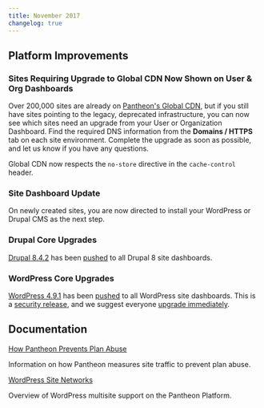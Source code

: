 ```yaml
---
title: November 2017
changelog: true
---
```

## Platform Improvements
### Sites Requiring Upgrade to Global CDN Now Shown on User & Org Dashboards 
Over 200,000 sites are already on [Pantheon's Global CDN](/docs/global-cdn/), but if you still have sites pointing to the legacy, deprecated infrastructure, you can now see which sites need an upgrade from your User or Organization Dashboard. Find the required DNS information from the **Domains / HTTPS** tab on each site environment. Complete the upgrade as soon as possible, and let us know if you have any questions.

Global CDN now respects the `no-store` directive in the `cache-control` header.

### Site Dashboard Update
On newly created sites, you are now directed to install your WordPress or Drupal CMS as the next step.


### Drupal Core Upgrades
[Drupal 8.4.2](https://www.drupal.org/project/drupal/releases/8.4.2) has been [pushed](https://github.com/pantheon-systems/drops-8/pull/196) to all Drupal 8 site dashboards. 

### WordPress Core Upgrades
[WordPress 4.9.1](https://codex.wordpress.org/Version_4.9.1) has been [pushed](https://github.com/pantheon-systems/WordPress/pull/144) to all WordPress site dashboards. This is a [security release](https://status.pantheon.io/incidents/ml7yn6xj8ffl), and we suggest everyone [upgrade immediately](https://pantheon.io/docs/upstream-updates/).

## Documentation

[How Pantheon Prevents Plan Abuse](/docs/preventing-plan-abuse/)

Information on how Pantheon measures site traffic to prevent plan abuse.

[WordPress Site Networks](/docs/guides/multisite/)

Overview of WordPress multisite support on the Pantheon Platform.

